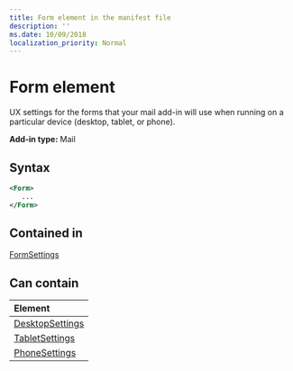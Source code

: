 ```yaml
---
title: Form element in the manifest file
description: ''
ms.date: 10/09/2018
localization_priority: Normal
---
```


# Form element

UX settings for the forms that your mail add-in will use when running on a particular device (desktop, tablet, or phone).

**Add-in type:** Mail

## Syntax

```XML
<Form>
   ...
</Form>
```

## Contained in

[FormSettings](formsettings.md)


## Can contain

|**Element**|
|:-----|
|[DesktopSettings](desktopsettings.md)|
|[TabletSettings](tabletsettings.md)|
|[PhoneSettings](phonesettings.md)|

